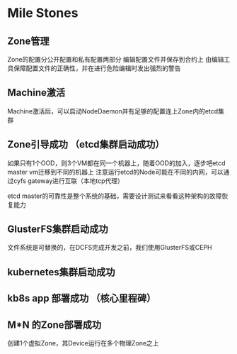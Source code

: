 # Mile Stones

## Zone管理
Zone的配置分公开配置和私有配置两部分
编辑配置文件并保存到合约上
由编辑工具保障配置文件的正确性，并在进行危险编辑时发出强烈的警告


## Machine激活 
Machine激活后，可以启动NodeDaemon并有足够的配置连上Zone内的etcd集群

## Zone引导成功 （etcd集群启动成功）
如果只有1个OOD，则3个VM都在同一个机器上，随着OOD的加入，逐步吧etcd master vm迁移到不同的机器上
注意运行etcd的Node可能在不同的内网，可以通过cyfs gateway进行互联（本地tcp代理）

etcd master的可靠性是整个系统的基础，需要设计测试来看看这种架构的故障恢复能力

## GlusterFS集群启动成功
文件系统是可替换的，在DCFS完成开发之前，我们使用GlusterFS或CEPH

## kubernetes集群启动成功 

## kb8s app 部署成功 （核心里程碑）



## M*N 的Zone部署成功
创建1个虚拟Zone，其Device运行在多个物理Zone之上
